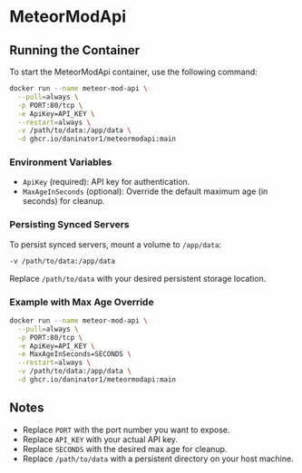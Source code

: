 # MeteorModApi

## Running the Container

To start the MeteorModApi container, use the following command:

```sh
docker run --name meteor-mod-api \
  --pull=always \
  -p PORT:80/tcp \
  -e ApiKey=API_KEY \
  --restart=always \
  -v /path/to/data:/app/data \
  -d ghcr.io/daninator1/meteormodapi:main
```

### Environment Variables
- `ApiKey` (required): API key for authentication.
- `MaxAgeInSeconds` (optional): Override the default maximum age (in seconds) for cleanup.

### Persisting Synced Servers
To persist synced servers, mount a volume to `/app/data`:

```sh
-v /path/to/data:/app/data
```
Replace `/path/to/data` with your desired persistent storage location.

### Example with Max Age Override
```sh
docker run --name meteor-mod-api \
  --pull=always \
  -p PORT:80/tcp \
  -e ApiKey=API_KEY \
  -e MaxAgeInSeconds=SECONDS \
  --restart=always \
  -v /path/to/data:/app/data \
  -d ghcr.io/daninator1/meteormodapi:main
```

## Notes
- Replace `PORT` with the port number you want to expose.
- Replace `API_KEY` with your actual API key.
- Replace `SECONDS` with the desired max age for cleanup.
- Replace `/path/to/data` with a persistent directory on your host machine.
